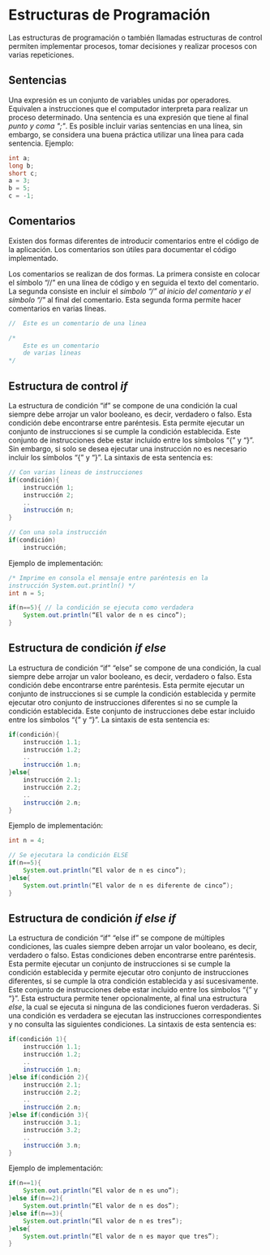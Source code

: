 # Estructuras de Programación

Las estructuras de programación o también llamadas estructuras de control permiten implementar procesos, tomar decisiones y realizar procesos con varias repeticiones.

## Sentencias

Una expresión es un conjunto de variables unidas por operadores. Equivalen a instrucciones que el computador interpreta para realizar un proceso determinado. Una sentencia es una expresión que tiene al final _punto y coma ";"_. Es posible incluir varias sentencias en una línea, sin embargo, se considera una buena práctica utilizar una línea para cada sentencia. Ejemplo:

```java
int a;
long b;
short c;
a = 3;
b = 5;
c = -1;
```

## Comentarios

Existen dos formas diferentes de introducir comentarios entre el código de la aplicación. Los comentarios son útiles para documentar el código implementado.

Los comentarios se realizan de dos formas. La primera consiste en colocar el símbolo “//” en una línea de código y en seguida el texto del comentario. La segunda consiste en incluir el _símbolo “/*” al inicio del comentario y el símbolo “*/"_ al final del comentario. Esta segunda forma permite hacer comentarios en varias líneas. 

```java
//  Este es un comentario de una linea 

/*
    Este es un comentario
    de varias lineas 
*/
```

## Estructura de control _if_

La estructura de condición “if” se compone de una condición la cual siempre debe arrojar un valor booleano, es decir, verdadero o falso. Esta condición debe encontrarse entre paréntesis. Esta permite ejecutar un conjunto de instrucciones si se cumple la condición establecida. Este conjunto de instrucciones debe estar incluido entre los símbolos “{” y “}”. Sin embargo, si solo se desea ejecutar una instrucción no es necesario incluir los símbolos “{” y “}”. La sintaxis de esta sentencia es:

```java
// Con varias lineas de instrucciones 
if(condición){
    instrucción 1;
    instrucción 2;
    ..
    instrucción n;
}

// Con una sola instrucción
if(condición)
    instrucción;
```

Ejemplo de implementación:

```java
/* Imprime en consola el mensaje entre paréntesis en la
instrucción System.out.println() */
int n = 5;

if(n==5){ // la condición se ejecuta como verdadera
    System.out.println(“El valor de n es cinco”);
}
```

## Estructura de condición _if else_

La estructura de condición “if” “else” se compone de una condición, la cual siempre debe arrojar un valor booleano, es decir, verdadero o falso. Esta condición debe encontrarse entre paréntesis. Esta permite ejecutar un conjunto de instrucciones si se cumple la condición establecida y permite ejecutar otro conjunto de instrucciones diferentes si no se cumple la condición establecida. Este conjunto de instrucciones debe estar incluido entre los símbolos “{” y “}”. La sintaxis de esta sentencia es:

```java
if(condición){
    instrucción 1.1;
    instrucción 1.2;
    ..
    instrucción 1.n;
}else{
    instrucción 2.1;
    instrucción 2.2;
    ..
    instrucción 2.n;
}
```

Ejemplo de implementación:

```java
int n = 4;

// Se ejecutara la condición ELSE
if(n==5){
    System.out.println(“El valor de n es cinco”);
}else{
    System.out.println(“El valor de n es diferente de cinco”);
}
```

## Estructura de condición _if else if_

La estructura de condición “if” “else if” se compone de múltiples condiciones, las cuales siempre deben arrojar un valor booleano, es decir, verdadero o falso. Estas condiciones deben encontrarse entre paréntesis. Esta permite ejecutar un conjunto de instrucciones si se cumple la condición establecida y permite ejecutar otro conjunto de instrucciones diferentes, si se cumple la otra condición establecida y así sucesivamente. Este conjunto de instrucciones debe estar incluido entre los símbolos “{” y “}”. Esta estructura permite tener opcionalmente, al final una estructura _else_, la cual se ejecuta si ninguna de las condiciones fueron verdaderas. Si una condición es verdadera se ejecutan las instrucciones correspondientes y no consulta las siguientes condiciones. La sintaxis de esta sentencia es:

```java 
if(condición 1){
    instrucción 1.1;
    instrucción 1.2;
    ..
    instrucción 1.n;
}else if(condición 2){
    instrucción 2.1;
    instrucción 2.2;
    ..
    instrucción 2.n;
}else if(condición 3){
    instrucción 3.1;
    instrucción 3.2;
    ..
    instrucción 3.n;
}
```

Ejemplo de implementación:

```java
if(n==1){
    System.out.println(“El valor de n es uno”);
}else if(n==2){
    System.out.println(“El valor de n es dos”);
}else if(n==3){
    System.out.println(“El valor de n es tres”);
}else{
    System.out.println(“El valor de n es mayor que tres”);
}
```